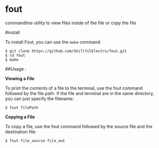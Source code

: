 # fout
commandline utility to view files inside of the file or copy the file



#install

To install Fout, you can use the `make` command:

```shell
$ git clone https://github.com/SkillfulElectro/fout.git
$ cd fout
$ make
```

##Usage :

**Viewing a File**

To print the contents of a file to the terminal, use the fout command followed by the file path. If the file and terminal are in the same directory, you can just specify the filename:
```
$ fout filePath
```

**Copying a File**

To copy a file, use the fout command followed by the source file and the destination file:
```
$ fout file_source file_out
```
